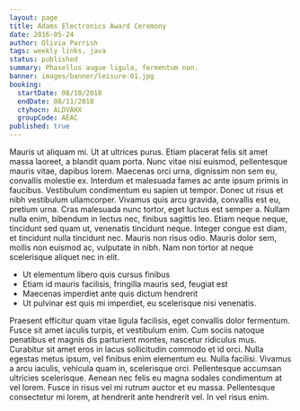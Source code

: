 ```yaml
---
layout: page
title: Adams Electronics Award Ceremony
date: 2016-05-24
author: Olivia Parrish
tags: weekly links, java
status: published
summary: Phasellus augue ligula, fermentum non.
banner: images/banner/leisure-01.jpg
booking:
  startDate: 08/10/2018
  endDate: 08/11/2018
  ctyhocn: ALDVAHX
  groupCode: AEAC
published: true
---
```

Mauris ut aliquam mi. Ut at ultrices purus. Etiam placerat felis sit amet massa laoreet, a blandit quam porta. Nunc vitae nisi euismod, pellentesque mauris vitae, dapibus lorem. Maecenas orci urna, dignissim non sem eu, convallis molestie ex. Interdum et malesuada fames ac ante ipsum primis in faucibus. Vestibulum condimentum eu sapien ut tempor. Donec ut risus et nibh vestibulum ullamcorper. Vivamus quis arcu gravida, convallis est eu, pretium urna. Cras malesuada nunc tortor, eget luctus est semper a. Nullam nulla enim, bibendum in lectus nec, finibus sagittis leo. Etiam neque neque, tincidunt sed quam ut, venenatis tincidunt neque. Integer congue est diam, et tincidunt nulla tincidunt nec. Mauris non risus odio. Mauris dolor sem, mollis non euismod ac, vulputate in nibh. Nam non tortor at neque scelerisque aliquet nec in elit.

* Ut elementum libero quis cursus finibus
* Etiam id mauris facilisis, fringilla mauris sed, feugiat est
* Maecenas imperdiet ante quis dictum hendrerit
* Ut pulvinar est quis mi imperdiet, eu scelerisque nisi venenatis.

Praesent efficitur quam vitae ligula facilisis, eget convallis dolor fermentum. Fusce sit amet iaculis turpis, et vestibulum enim. Cum sociis natoque penatibus et magnis dis parturient montes, nascetur ridiculus mus. Curabitur sit amet eros in lacus sollicitudin commodo et id orci. Nulla egestas metus ipsum, vel finibus enim elementum eu. Nulla facilisi. Vivamus a arcu iaculis, vehicula quam in, scelerisque orci. Pellentesque accumsan ultricies scelerisque. Aenean nec felis eu magna sodales condimentum at vel lorem. Fusce in risus vel mi rutrum auctor et eu massa. Pellentesque consectetur mi lorem, at hendrerit ante hendrerit vel. In vel risus enim.
